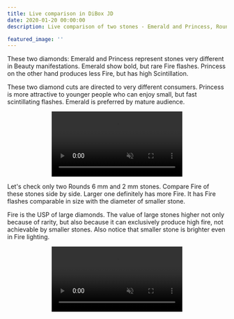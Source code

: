 ```yaml
---
title: Live comparison in DiBox JD
date: 2020-01-20 00:00:00
description: Live comparison of two stones - Emerald and Princess, Rounds 6 mm and 2 mm

featured_image: ''
---
```


These two diamonds: Emerald and Princess represent stones very different in Beauty manifestations.
Emerald show bold, but rare Fire flashes. Princess on the other hand produces less Fire, but has high Scintillation.

These two diamond cuts are directed to very different consumers. Princess is more attractive to younger people who can enjoy small, but fast scintillating flashes. Emerald is preferred by mature audience.

<p align="center">
<video class="custom-dibox-jd-video" autoplay loop muted playsinline src="https://files-cdn.cutwise.com/workshop/dibox-jd/4_Emerald_Prince-resized.mp4"></video>
</p>

Let's check only two Rounds 6 mm and 2 mm stones. Compare Fire of these stones side by side.
Larger one definitely has more Fire. It has Fire flashes comparable in size with the diameter of smaller stone.

Fire is the USP of large diamonds. The value of large stones higher not only because of rarity, but also because it can exclusively produce high fire, not achievable by smaller stones.
Also notice that smaller stone is brighter even in Fire lighting.


<p align="center">
<video class="custom-dibox-jd-video" autoplay loop muted playsinline src="https://files-cdn.cutwise.com/workshop/dibox-jd/3_RBC-small-and-big-resized.mp4"></video>
</p>
